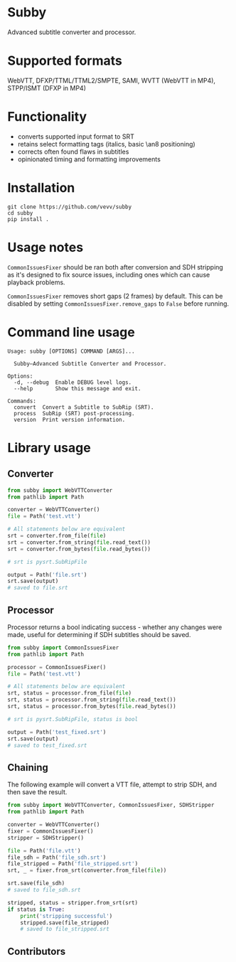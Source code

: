 # Subby
Advanced subtitle converter and processor.

# Supported formats
WebVTT, DFXP/TTML/TTML2/SMPTE, SAMI, WVTT (WebVTT in MP4), STPP/ISMT (DFXP in MP4)

# Functionality
- converts supported input format to SRT
- retains select formatting tags (italics, basic \an8 positioning)
- corrects often found flaws in subtitles
- opinionated timing and formatting improvements

# Installation
```
git clone https://github.com/vevv/subby
cd subby
pip install .
```

# Usage notes
`CommonIssuesFixer` should be ran both after conversion and SDH stripping
as it's designed to fix source issues, including ones which can cause playback problems.

`CommonIssuesFixer` removes short gaps (2 frames) by default.
This can be disabled by setting `CommonIssuesFixer.remove_gaps` to `False` before running.

# Command line usage
```
Usage: subby [OPTIONS] COMMAND [ARGS]...

  Subby—Advanced Subtitle Converter and Processor.

Options:
  -d, --debug  Enable DEBUG level logs.
  --help       Show this message and exit.

Commands:
  convert  Convert a Subtitle to SubRip (SRT).
  process  SubRip (SRT) post-processing.
  version  Print version information.
```


# Library usage
## Converter
```py
from subby import WebVTTConverter
from pathlib import Path

converter = WebVTTConverter()
file = Path('test.vtt')

# All statements below are equivalent
srt = converter.from_file(file)
srt = converter.from_string(file.read_text())
srt = converter.from_bytes(file.read_bytes())

# srt is pysrt.SubRipFile

output = Path('file.srt')
srt.save(output)
# saved to file.srt
```

## Processor
Processor returns a bool indicating success - whether any changes were made, useful for determining if SDH subtitles should be saved.

```py
from subby import CommonIssuesFixer
from pathlib import Path

processor = CommonIssuesFixer()
file = Path('test.vtt')

# All statements below are equivalent
srt, status = processor.from_file(file)
srt, status = processor.from_string(file.read_text())
srt, status = processor.from_bytes(file.read_bytes())

# srt is pysrt.SubRipFile, status is bool

output = Path('test_fixed.srt')
srt.save(output)
# saved to test_fixed.srt
```

## Chaining
The following example will convert a VTT file, attempt to strip SDH, and then save the result.

```py
from subby import WebVTTConverter, CommonIssuesFixer, SDHStripper
from pathlib import Path

converter = WebVTTConverter()
fixer = CommonIssuesFixer()
stripper = SDHStripper()

file = Path('file.vtt')
file_sdh = Path('file_sdh.srt')
file_stripped = Path('file_stripped.srt')
srt, _ = fixer.from_srt(converter.from_file(file))

srt.save(file_sdh)
# saved to file_sdh.srt

stripped, status = stripper.from_srt(srt)
if status is True:
    print('stripping successful')
    stripped.save(file_stripped)
    # saved to file_stripped.srt
```

## Contributors

<a href="https://github.com/vevv"><img src="https://images.weserv.nl/?url=avatars.githubusercontent.com/u/68520787?v=4&h=25&w=25&fit=cover&mask=circle&maxage=7d" alt=""/></a>
<a href="https://github.com/rlaphoenix"><img src="https://images.weserv.nl/?url=avatars.githubusercontent.com/u/17136956?v=4&h=25&w=25&fit=cover&mask=circle&maxage=7d" alt=""/></a>
